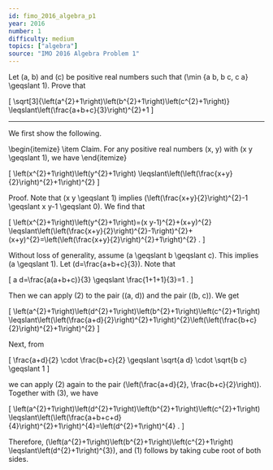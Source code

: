 ```yaml
---
id: fimo_2016_algebra_p1
year: 2016
number: 1
difficulty: medium
topics: ["algebra"]
source: "IMO 2016 Algebra Problem 1"
---
```


Let \(a, b\) and \(c\) be positive real numbers such that \(\min \{a b, b c, c a\} \geqslant 1\). Prove that

\[
\sqrt[3]{\left(a^{2}+1\right)\left(b^{2}+1\right)\left(c^{2}+1\right)} \leqslant\left(\frac{a+b+c}{3}\right)^{2}+1
\]

---
We first show the following.

\begin{itemize}
  \item Claim. For any positive real numbers \(x, y\) with \(x y \geqslant 1\), we have
\end{itemize}

\[
\left(x^{2}+1\right)\left(y^{2}+1\right) \leqslant\left(\left(\frac{x+y}{2}\right)^{2}+1\right)^{2}
\]

Proof. Note that \(x y \geqslant 1\) implies \(\left(\frac{x+y}{2}\right)^{2}-1 \geqslant x y-1 \geqslant 0\). We find that

\[
\left(x^{2}+1\right)\left(y^{2}+1\right)=(x y-1)^{2}+(x+y)^{2} \leqslant\left(\left(\frac{x+y}{2}\right)^{2}-1\right)^{2}+(x+y)^{2}=\left(\left(\frac{x+y}{2}\right)^{2}+1\right)^{2} .
\]

Without loss of generality, assume \(a \geqslant b \geqslant c\). This implies \(a \geqslant 1\). Let \(d=\frac{a+b+c}{3}\). Note that

\[
a d=\frac{a(a+b+c)}{3} \geqslant \frac{1+1+1}{3}=1 .
\]

Then we can apply (2) to the pair \((a, d)\) and the pair \((b, c)\). We get

\[
\left(a^{2}+1\right)\left(d^{2}+1\right)\left(b^{2}+1\right)\left(c^{2}+1\right) \leqslant\left(\left(\frac{a+d}{2}\right)^{2}+1\right)^{2}\left(\left(\frac{b+c}{2}\right)^{2}+1\right)^{2}
\]

Next, from

\[
\frac{a+d}{2} \cdot \frac{b+c}{2} \geqslant \sqrt{a d} \cdot \sqrt{b c} \geqslant 1
\]

we can apply (2) again to the pair \(\left(\frac{a+d}{2}, \frac{b+c}{2}\right)\). Together with (3), we have

\[
\left(a^{2}+1\right)\left(d^{2}+1\right)\left(b^{2}+1\right)\left(c^{2}+1\right) \leqslant\left(\left(\frac{a+b+c+d}{4}\right)^{2}+1\right)^{4}=\left(d^{2}+1\right)^{4} .
\]

Therefore, \(\left(a^{2}+1\right)\left(b^{2}+1\right)\left(c^{2}+1\right) \leqslant\left(d^{2}+1\right)^{3}\), and (1) follows by taking cube root of both sides.
